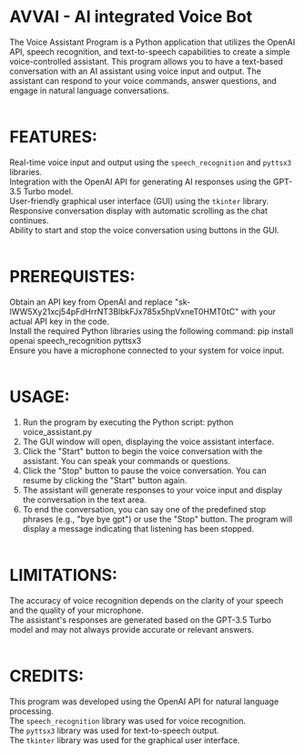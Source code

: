 # AVVAI - AI integrated Voice Bot  
The Voice Assistant Program is a Python application that utilizes the OpenAI API, speech recognition, and text-to-speech capabilities to create a simple voice-controlled assistant. This program allows you to have a text-based conversation with an AI assistant using voice input and output. The assistant can respond to your voice commands, answer questions, and engage in natural language conversations. <br><br>
# FEATURES:
Real-time voice input and output using the `speech_recognition` and `pyttsx3` libraries. <br>
Integration with the OpenAI API for generating AI responses using the GPT-3.5 Turbo model. <br>
User-friendly graphical user interface (GUI) using the `tkinter` library. <br>
Responsive conversation display with automatic scrolling as the chat continues. <br>
Ability to start and stop the voice conversation using buttons in the GUI. <br><br>
# PREREQUISTES: <br>
Obtain an API key from OpenAI and replace "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" with your actual API key in the code. <br>
Install the required Python libraries using the following command:  	pip install openai speech_recognition pyttsx3  <br>
Ensure you have a microphone connected to your system for voice input. <br><br>
# USAGE: <br>
1. Run the program by executing the Python script: python voice_assistant.py <br>
2. The GUI window will open, displaying the voice assistant interface. <br>
3. Click the "Start" button to begin the voice conversation with the assistant. You can speak your commands or questions. <br>
4. Click the "Stop" button to pause the voice conversation. You can resume by clicking the "Start" button again. <br>
5. The assistant will generate responses to your voice input and display the conversation in the text area. <br>
6. To end the conversation, you can say one of the predefined stop phrases (e.g., "bye bye gpt") or use the "Stop" button. The program will display a message indicating that listening has been stopped. <br><br>
# LIMITATIONS: <br>
The accuracy of voice recognition depends on the clarity of your speech and the quality of your microphone. <br>
The assistant's responses are generated based on the GPT-3.5 Turbo model and may not always provide accurate or relevant answers. <br><br>
# CREDITS: <br>
This program was developed using the OpenAI API for natural language processing. <br>
The `speech_recognition` library was used for voice recognition. <br>
The `pyttsx3` library was used for text-to-speech output. <br>
The `tkinter` library was used for the graphical user interface. <br>
